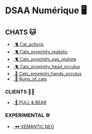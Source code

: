 # DSAA Numérique 🖥️


## CHATS  🐱

* .[ 🐈 Cat_actions](https://zuomarage.github.io/chats/cat_actions.html) 
* .[ 🐈 Cats_proximity_realistic](https://zuomarage.github.io/chats/cats_proximity_realistic.html)
* .[ 🐈 Cats_proximity_pas_réaliste](https://zuomarage.github.io/chats/cats_proximity.html) 
* .[ 🐈 Cats_proximity_head_occulus](https://zuomarage.github.io/chats/cats_proximity_head.html)
* .[ 👐 Cats_proximity_hands_occulus](https://zuomarage.github.io/chats/cats_proximity_hands.html)
* .[ 🏢 Ruins_of_cats](https://zuomarage.github.io/chats/city_of_cats.html)
 
### CLIENTS 🤟🏻
* .[ 🧪 PULL & BEAR](https://zuomarage.github.io/chats/rigidojewellery.html) 


###  EXPERIMENTAL ⚙️

* .[ 🕶️ XEMANTIC NEO](https://zuomarage.github.io/chats/xemantic.html) 
